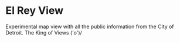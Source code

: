 # El Rey View

Experimental map view with all the public information from the City of Detroit. The King of Views \('o')/
